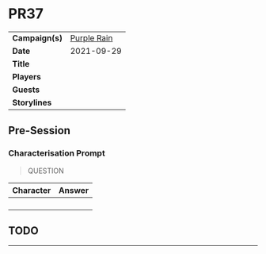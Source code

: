 # PR37

|||
| --- | --- |
| **Campaign(s)** | [Purple Rain](../../campaigns/C1-purple-rain.md) | session.3
| **Date** | 2021-09-29 |
| **Title** | |
| **Players** | |
| **Guests** | |
| **Storylines** | |

## Pre-Session

### Characterisation Prompt

> QUESTION

| Character | Answer |
| --- | --- |
| | | characterisation.1
| | |
| | |
| | |

## TODO

---
